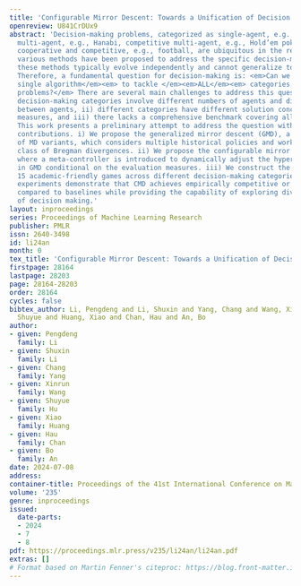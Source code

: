 ```yaml
---
title: 'Configurable Mirror Descent: Towards a Unification of Decision Making'
openreview: U841CrDUx9
abstract: 'Decision-making problems, categorized as single-agent, e.g., Atari, cooperative
  multi-agent, e.g., Hanabi, competitive multi-agent, e.g., Hold’em poker, and mixed
  cooperative and competitive, e.g., football, are ubiquitous in the real world. Although
  various methods have been proposed to address the specific decision-making categories,
  these methods typically evolve independently and cannot generalize to other categories.
  Therefore, a fundamental question for decision-making is: <em>Can we develop </em><em>a
  single algorithm</em><em> to tackle </em><em>ALL</em><em> categories of decision-making
  problems?</em> There are several main challenges to address this question: i) different
  decision-making categories involve different numbers of agents and different relationships
  between agents, ii) different categories have different solution concepts and evaluation
  measures, and iii) there lacks a comprehensive benchmark covering all the categories.
  This work presents a preliminary attempt to address the question with three main
  contributions. i) We propose the generalized mirror descent (GMD), a generalization
  of MD variants, which considers multiple historical policies and works with a broader
  class of Bregman divergences. ii) We propose the configurable mirror descent (CMD)
  where a meta-controller is introduced to dynamically adjust the hyper-parameters
  in GMD conditional on the evaluation measures. iii) We construct the GameBench with
  15 academic-friendly games across different decision-making categories. Extensive
  experiments demonstrate that CMD achieves empirically competitive or better outcomes
  compared to baselines while providing the capability of exploring diverse dimensions
  of decision making.'
layout: inproceedings
series: Proceedings of Machine Learning Research
publisher: PMLR
issn: 2640-3498
id: li24an
month: 0
tex_title: 'Configurable Mirror Descent: Towards a Unification of Decision Making'
firstpage: 28164
lastpage: 28203
page: 28164-28203
order: 28164
cycles: false
bibtex_author: Li, Pengdeng and Li, Shuxin and Yang, Chang and Wang, Xinrun and Hu,
  Shuyue and Huang, Xiao and Chan, Hau and An, Bo
author:
- given: Pengdeng
  family: Li
- given: Shuxin
  family: Li
- given: Chang
  family: Yang
- given: Xinrun
  family: Wang
- given: Shuyue
  family: Hu
- given: Xiao
  family: Huang
- given: Hau
  family: Chan
- given: Bo
  family: An
date: 2024-07-08
address:
container-title: Proceedings of the 41st International Conference on Machine Learning
volume: '235'
genre: inproceedings
issued:
  date-parts:
  - 2024
  - 7
  - 8
pdf: https://proceedings.mlr.press/v235/li24an/li24an.pdf
extras: []
# Format based on Martin Fenner's citeproc: https://blog.front-matter.io/posts/citeproc-yaml-for-bibliographies/
---
```

